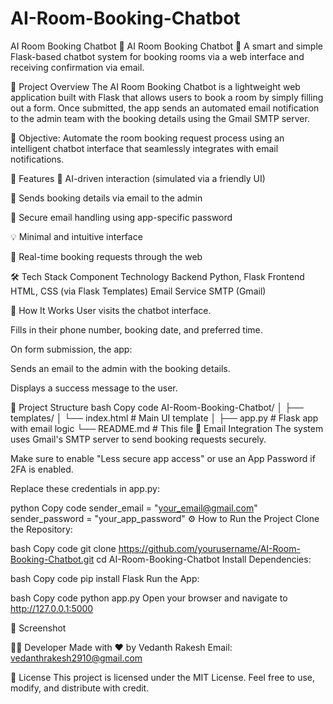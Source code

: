 # AI-Room-Booking-Chatbot
AI Room Booking Chatbot
🤖 AI Room Booking Chatbot 📅
A smart and simple Flask-based chatbot system for booking rooms via a web interface and receiving confirmation via email.

🌟 Project Overview
The AI Room Booking Chatbot is a lightweight web application built with Flask that allows users to book a room by simply filling out a form. Once submitted, the app sends an automated email notification to the admin team with the booking details using the Gmail SMTP server.

🎯 Objective: Automate the room booking request process using an intelligent chatbot interface that seamlessly integrates with email notifications.

🚀 Features
🧠 AI-driven interaction (simulated via a friendly UI)

📩 Sends booking details via email to the admin

🔐 Secure email handling using app-specific password

💡 Minimal and intuitive interface

🔁 Real-time booking requests through the web

🛠️ Tech Stack
Component	Technology
Backend	Python, Flask
Frontend	HTML, CSS (via Flask Templates)
Email Service	SMTP (Gmail)

🧪 How It Works
User visits the chatbot interface.

Fills in their phone number, booking date, and preferred time.

On form submission, the app:

Sends an email to the admin with the booking details.

Displays a success message to the user.

📁 Project Structure
bash
Copy code
AI-Room-Booking-Chatbot/
│
├── templates/
│   └── index.html            # Main UI template
│
├── app.py                    # Flask app with email logic
└── README.md                 # This file
📧 Email Integration
The system uses Gmail's SMTP server to send booking requests securely.

Make sure to enable "Less secure app access" or use an App Password if 2FA is enabled.

Replace these credentials in app.py:

python
Copy code
sender_email = "your_email@gmail.com"
sender_password = "your_app_password"
⚙️ How to Run the Project
Clone the Repository:

bash
Copy code
git clone https://github.com/yourusername/AI-Room-Booking-Chatbot.git
cd AI-Room-Booking-Chatbot
Install Dependencies:

bash
Copy code
pip install Flask
Run the App:

bash
Copy code
python app.py
Open your browser and navigate to http://127.0.0.1:5000

📸 Screenshot

👨‍💻 Developer
Made with ❤️ by Vedanth Rakesh
Email: vedanthrakesh2910@gmail.com

📃 License
This project is licensed under the MIT License. Feel free to use, modify, and distribute with credit.

